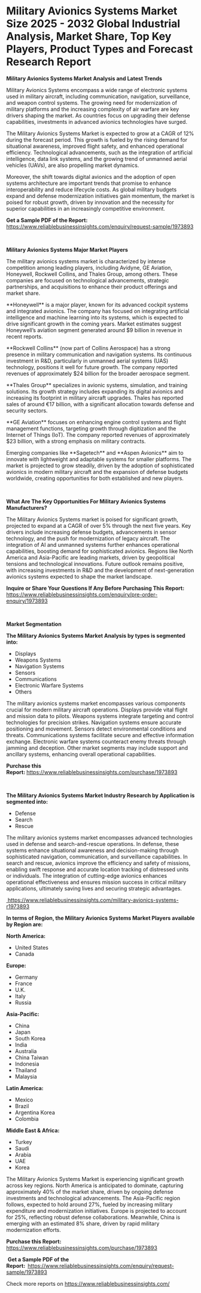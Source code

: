 <p><h1>Military Avionics Systems Market Size 2025 - 2032 Global Industrial Analysis, Market Share, Top Key Players, Product Types and Forecast Research Report</h1></p><p><strong>Military Avionics Systems Market Analysis and Latest Trends</strong></p>
<p><p>Military Avionics Systems encompass a wide range of electronic systems used in military aircraft, including communication, navigation, surveillance, and weapon control systems. The growing need for modernization of military platforms and the increasing complexity of air warfare are key drivers shaping the market. As countries focus on upgrading their defense capabilities, investments in advanced avionics technologies have surged.</p><p>The Military Avionics Systems Market is expected to grow at a CAGR of 12% during the forecast period. This growth is fueled by the rising demand for situational awareness, improved flight safety, and enhanced operational efficiency. Technological advancements, such as the integration of artificial intelligence, data link systems, and the growing trend of unmanned aerial vehicles (UAVs), are also propelling market dynamics.</p><p>Moreover, the shift towards digital avionics and the adoption of open systems architecture are important trends that promise to enhance interoperability and reduce lifecycle costs. As global military budgets expand and defense modernization initiatives gain momentum, the market is poised for robust growth, driven by innovation and the necessity for superior capabilities in an increasingly competitive environment.</p></p>
<p><strong>Get a Sample PDF of the Report:&nbsp;</strong> <a href="https://www.reliablebusinessinsights.com/enquiry/request-sample/1973893?utm_campaign=2983&utm_medium=2&utm_source=Github&utm_content=ia&utm_term=06042025&utm_id=military-avionics-systems">https://www.reliablebusinessinsights.com/enquiry/request-sample/1973893</a></p>
<p>&nbsp;</p>
<p><strong>Military Avionics Systems Major Market Players</strong></p>
<p><p>The military avionics systems market is characterized by intense competition among leading players, including Avidyne, GE Aviation, Honeywell, Rockwell Collins, and Thales Group, among others. These companies are focused on technological advancements, strategic partnerships, and acquisitions to enhance their product offerings and market share.</p><p>**Honeywell** is a major player, known for its advanced cockpit systems and integrated avionics. The company has focused on integrating artificial intelligence and machine learning into its systems, which is expected to drive significant growth in the coming years. Market estimates suggest Honeywell’s aviation segment generated around $9 billion in revenue in recent reports.</p><p>**Rockwell Collins** (now part of Collins Aerospace) has a strong presence in military communication and navigation systems. Its continuous investment in R&D, particularly in unmanned aerial systems (UAS) technology, positions it well for future growth. The company reported revenues of approximately $24 billion for the broader aerospace segment.</p><p>**Thales Group** specializes in avionic systems, simulation, and training solutions. Its growth strategy includes expanding its digital avionics and increasing its footprint in military aircraft upgrades. Thales has reported sales of around €17 billion, with a significant allocation towards defense and security sectors.</p><p>**GE Aviation** focuses on enhancing engine control systems and flight management functions, targeting growth through digitization and the Internet of Things (IoT). The company reported revenues of approximately $23 billion, with a strong emphasis on military contracts.</p><p>Emerging companies like **Sagetech** and **Aspen Avionics** aim to innovate with lightweight and adaptable systems for smaller platforms. The market is projected to grow steadily, driven by the adoption of sophisticated avionics in modern military aircraft and the expansion of defense budgets worldwide, creating opportunities for both established and new players.</p></p>
<p>&nbsp;</p>
<p><strong>What Are The Key Opportunities For Military Avionics Systems Manufacturers?</strong></p>
<p><p>The Military Avionics Systems market is poised for significant growth, projected to expand at a CAGR of over 5% through the next five years. Key drivers include increasing defense budgets, advancements in sensor technology, and the push for modernization of legacy aircraft. The integration of AI and unmanned systems further enhances operational capabilities, boosting demand for sophisticated avionics. Regions like North America and Asia-Pacific are leading markets, driven by geopolitical tensions and technological innovations. Future outlook remains positive, with increasing investments in R&D and the development of next-generation avionics systems expected to shape the market landscape.</p></p>
<p><strong>Inquire or Share Your Questions If Any Before Purchasing This Report:</strong> <a href="https://www.reliablebusinessinsights.com/enquiry/pre-order-enquiry/1973893?utm_campaign=2983&utm_medium=2&utm_source=Github&utm_content=ia&utm_term=06042025&utm_id=military-avionics-systems">https://www.reliablebusinessinsights.com/enquiry/pre-order-enquiry/1973893</a></p>
<p>&nbsp;</p>
<p><strong>Market Segmentation</strong></p>
<p><strong>The Military Avionics Systems Market Analysis by types is segmented into:</strong></p>
<p><ul><li>Displays</li><li>Weapons Systems</li><li>Navigation Systems</li><li>Sensors</li><li>Communications</li><li>Electronic Warfare Systems</li><li>Others</li></ul></p>
<p><p>The military avionics systems market encompasses various components crucial for modern military aircraft operations. Displays provide vital flight and mission data to pilots. Weapons systems integrate targeting and control technologies for precision strikes. Navigation systems ensure accurate positioning and movement. Sensors detect environmental conditions and threats. Communications systems facilitate secure and effective information exchange. Electronic warfare systems counteract enemy threats through jamming and deception. Other market segments may include support and ancillary systems, enhancing overall operational capabilities.</p></p>
<p><strong>Purchase this Report:&nbsp;</strong><a href="https://www.reliablebusinessinsights.com/purchase/1973893?utm_campaign=2983&utm_medium=2&utm_source=Github&utm_content=ia&utm_term=06042025&utm_id=military-avionics-systems">https://www.reliablebusinessinsights.com/purchase/1973893</a></p>
<p>&nbsp;</p>
<p><strong>The Military Avionics Systems Market Industry Research by Application is segmented into:</strong></p>
<p><ul><li>Defense</li><li>Search</li><li>Rescue</li></ul></p>
<p><p>The military avionics systems market encompasses advanced technologies used in defense and search-and-rescue operations. In defense, these systems enhance situational awareness and decision-making through sophisticated navigation, communication, and surveillance capabilities. In search and rescue, avionics improve the efficiency and safety of missions, enabling swift response and accurate location tracking of distressed units or individuals. The integration of cutting-edge avionics enhances operational effectiveness and ensures mission success in critical military applications, ultimately saving lives and securing strategic advantages.</p></p>
<p><a href="https://www.reliablebusinessinsights.com/military-avionics-systems-r1973893?utm_campaign=2983&utm_medium=2&utm_source=Github&utm_content=ia&utm_term=06042025&utm_id=military-avionics-systems">&nbsp;https://www.reliablebusinessinsights.com/military-avionics-systems-r1973893</a></p>
<p><strong>In terms of Region, the Military Avionics Systems Market Players available by Region are:</strong></p>
<p>
    <p> <strong> North America: </strong>
        <ul>
            <li>United States</li>
            <li>Canada</li>
        </ul>
        </p> 
    <p> <strong> Europe: </strong>
        <ul>
            <li>Germany</li>
            <li>France</li>
            <li>U.K.</li>
            <li>Italy</li>
            <li>Russia</li>
        </ul>
        </p> 
    <p> <strong> Asia-Pacific: </strong>
        <ul>
            <li>China</li>
            <li>Japan</li>
            <li>South Korea</li>
            <li>India</li>
            <li>Australia</li>
            <li>China Taiwan</li>
            <li>Indonesia</li>
            <li>Thailand</li>
            <li>Malaysia</li>
        </ul>
        </p> 
    <p> <strong> Latin America: </strong>
        <ul>
            <li>Mexico</li>
            <li>Brazil</li>
            <li>Argentina Korea</li>
            <li>Colombia</li>
        </ul>
        </p> 
    <p> <strong> Middle East & Africa: </strong>
        <ul>
            <li>Turkey</li>
            <li>Saudi</li>
            <li>Arabia</li>
            <li>UAE</li>
            <li>Korea</li>
        </ul>
    </p>
    </p>
<p><p>The Military Avionics Systems Market is experiencing significant growth across key regions. North America is anticipated to dominate, capturing approximately 40% of the market share, driven by ongoing defense investments and technological advancements. The Asia-Pacific region follows, expected to hold around 27%, fueled by increasing military expenditure and modernization initiatives. Europe is projected to account for 25%, reflecting robust defense collaborations. Meanwhile, China is emerging with an estimated 8% share, driven by rapid military modernization efforts.</p></p>
<p><strong>Purchase this Report: </strong><a href="https://www.reliablebusinessinsights.com/purchase/1973893?utm_campaign=2983&utm_medium=2&utm_source=Github&utm_content=ia&utm_term=06042025&utm_id=military-avionics-systems">https://www.reliablebusinessinsights.com/purchase/1973893</a></p>
<p>&nbsp;<strong>Get a Sample PDF of the Report:&nbsp;&nbsp;</strong><a href="https://www.reliablebusinessinsights.com/enquiry/request-sample/1973893?utm_campaign=2983&utm_medium=2&utm_source=Github&utm_content=ia&utm_term=06042025&utm_id=military-avionics-systems">https://www.reliablebusinessinsights.com/enquiry/request-sample/1973893</a></p>
<p><strong></strong></p>
<p>Check more reports on <a href="https://www.reliablebusinessinsights.com/?utm_campaign=2983&utm_medium=2&utm_source=Github&utm_content=ia&utm_term=06042025&utm_id=military-avionics-systems">https://www.reliablebusinessinsights.com/</a></p>